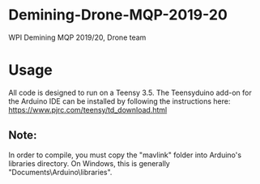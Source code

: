 # Demining-Drone-MQP-2019-20
WPI Demining MQP 2019/20, Drone team

# Usage
All code is designed to run on a Teensy 3.5.  The Teensyduino add-on for the Arduino IDE can be installed by following the instructions here: https://www.pjrc.com/teensy/td_download.html

## Note:
In order to compile, you must copy the "mavlink" folder into Arduino's libraries directory.  On Windows, this is generally "Documents\Arduino\libraries".
